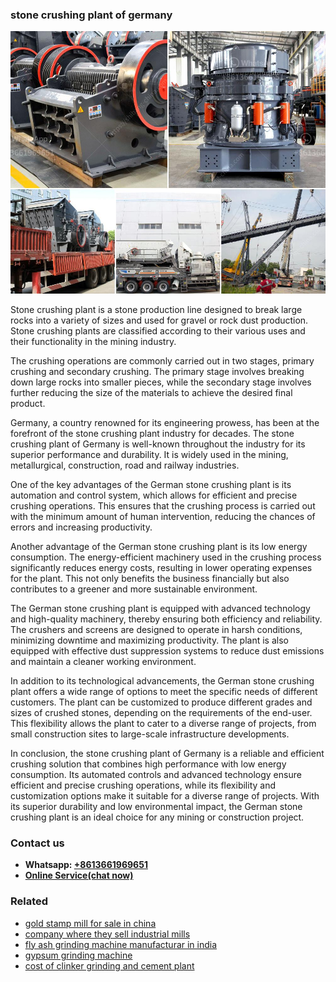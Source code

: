 <h3>stone crushing plant of germany</h3><img src='1708323082.jpg' alt=''><p>Stone crushing plant is a stone production line designed to break large rocks into a variety of sizes and used for gravel or rock dust production. Stone crushing plants are classified according to their various uses and their functionality in the mining industry.</p><p>The crushing operations are commonly carried out in two stages, primary crushing and secondary crushing. The primary stage involves breaking down large rocks into smaller pieces, while the secondary stage involves further reducing the size of the materials to achieve the desired final product.</p><p>Germany, a country renowned for its engineering prowess, has been at the forefront of the stone crushing plant industry for decades. The stone crushing plant of Germany is well-known throughout the industry for its superior performance and durability. It is widely used in the mining, metallurgical, construction, road and railway industries.</p><p>One of the key advantages of the German stone crushing plant is its automation and control system, which allows for efficient and precise crushing operations. This ensures that the crushing process is carried out with the minimum amount of human intervention, reducing the chances of errors and increasing productivity.</p><p>Another advantage of the German stone crushing plant is its low energy consumption. The energy-efficient machinery used in the crushing process significantly reduces energy costs, resulting in lower operating expenses for the plant. This not only benefits the business financially but also contributes to a greener and more sustainable environment.</p><p>The German stone crushing plant is equipped with advanced technology and high-quality machinery, thereby ensuring both efficiency and reliability. The crushers and screens are designed to operate in harsh conditions, minimizing downtime and maximizing productivity. The plant is also equipped with effective dust suppression systems to reduce dust emissions and maintain a cleaner working environment.</p><p>In addition to its technological advancements, the German stone crushing plant offers a wide range of options to meet the specific needs of different customers. The plant can be customized to produce different grades and sizes of crushed stones, depending on the requirements of the end-user. This flexibility allows the plant to cater to a diverse range of projects, from small construction sites to large-scale infrastructure developments.</p><p>In conclusion, the stone crushing plant of Germany is a reliable and efficient crushing solution that combines high performance with low energy consumption. Its automated controls and advanced technology ensure efficient and precise crushing operations, while its flexibility and customization options make it suitable for a diverse range of projects. With its superior durability and low environmental impact, the German stone crushing plant is an ideal choice for any mining or construction project.</p><h3>Contact us</h3><ul><li><strong>Whatsapp:&nbsp;<a href="https://wa.me/8613661969651">+8613661969651</a></strong></li><li><a href="https://swt.shibang-china.com/?git&amp;zhl&amp;stone crushing plant of germany"><strong>Online Service(chat now)</strong></a></li></ul><h3>Related</h3><ul><li><a href='gold stamp mill for sale in china.md'>gold stamp mill for sale in china</a></li><li><a href='company where they sell industrial mills.md'>company where they sell industrial mills</a></li><li><a href='fly ash grinding machine manufacturar in india.md'>fly ash grinding machine manufacturar in india</a></li><li><a href='gypsum grinding machine.md'>gypsum grinding machine</a></li><li><a href='cost of clinker grinding and cement plant.md'>cost of clinker grinding and cement plant</a></li></ul>